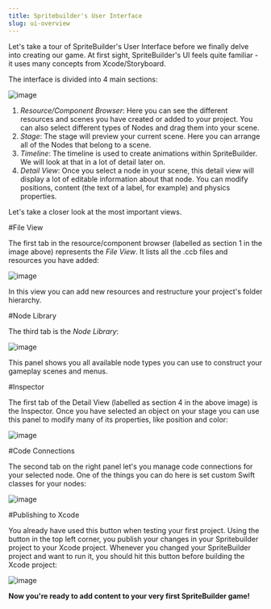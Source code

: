 ```yaml
---
title: Spritebuilder's User Interface
slug: ui-overview
---
```


Let's take a tour of SpriteBuilder's User Interface before we finally
delve into creating our game. At first sight, SpriteBuilder's UI feels
quite familiar - it uses many concepts from Xcode/Storyboard.

The interface is divided into 4 main sections:

![image](https://s3.amazonaws.com/mgwu-misc/Spritebuilder+Tutorial/SBUI.png)

1. *Resource/Component Browser*: Here you can see the different
resources and scenes you have created or added to your project. You
can also select different types of Nodes and drag them into your
scene.
2. *Stage*: The stage will preview your current scene. Here you can
arrange all of the Nodes that belong to a scene.
3. *Timeline*: The timeline is used to create animations within
SpriteBuilder. We will look at that in a lot of detail later on.
4. *Detail View*: Once you select a node in your scene, this detail
view will display a lot of editable information about that node. You
can modify positions, content (the text of a label, for example) and
physics properties.

Let's take a closer look at the most important views.

#File View

The first tab in the resource/component browser (labelled as section 1
in the image above) represents the *File View*. It lists all the .ccb
files and resources you have added:

![image](https://s3.amazonaws.com/mgwu-misc/Spritebuilder+Tutorial/Spritebuilder_FileView.png)

In this view you can add new resources and restructure your project's
folder hierarchy.

#Node Library

The third tab is the *Node Library*:

![image](https://s3.amazonaws.com/mgwu-misc/Spritebuilder+Tutorial/Spritebuilder_NodeView.png)

This panel shows you all available node types you can use to construct
your gameplay scenes and menus.

#Inspector

The first tab of the Detail View (labelled as section 4 in the above
image) is the Inspector. Once you have selected an object on your stage
you can use this panel to modify many of its properties, like position
and color:

![image](https://s3.amazonaws.com/mgwu-misc/Spritebuilder+Tutorial/Spritebuilder_Inspector.png)

#Code Connections

The second tab on the right panel let's you manage code connections for
your selected node. One of the things you can do here is set custom
Swift classes for your nodes:

![image](https://s3.amazonaws.com/mgwu-misc/Spritebuilder+Tutorial/Spritebuilder_CodeConnections.png)

#Publishing to Xcode

You already have used this button when testing your first project. Using
the button in the top left corner, you publish your changes in your
Spritebuilder project to your Xcode project. Whenever you changed your
SpriteBuilder project and want to run it, you should hit this button
before building the Xcode project:

![image](https://s3.amazonaws.com/mgwu-misc/Spritebuilder+Tutorial/Spritebuilder_Publish.png)

**Now you're ready to add content to your very first SpriteBuilder
game!**

